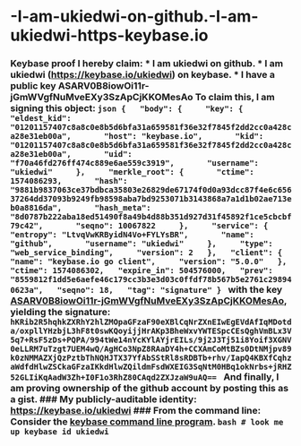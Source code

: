 # -I-am-ukiedwi-on-github.-I-am-ukiedwi-https-keybase.io
### Keybase proof  I hereby claim:    * I am ukiedwi on github.   * I am ukiedwi (https://keybase.io/ukiedwi) on keybase.   * I have a public key ASARV0B8iowOi11r-jGmWVgfNuMveEXy3SzApCjKKOMesAo  To claim this, I am signing this object:  ```json {   "body": {     "key": {       "eldest_kid": "01201157407c8a8c0e8b5d6bfa31a659581f36e32f7845f2dd2cc0a428ca28e31eb00a",       "host": "keybase.io",       "kid": "01201157407c8a8c0e8b5d6bfa31a659581f36e32f7845f2dd2cc0a428ca28e31eb00a",       "uid": "f70a46fd276ff474c889e6ae559c3919",       "username": "ukiedwi"     },     "merkle_root": {       "ctime": 1574086293,       "hash": "9881b9837063ce37bdbca35803e26829de67174f0d0a93dcc87f4e6c65637264dd37093b9249fb98598aba7bd9253071b3143868a7a1d1b02ae713eb0a8816da",       "hash_meta": "8d0787b222aba18ed51490f8a49b4d88b351d927d31f45892f1ce5cbcbf79c42",       "seqno": 10067822     },     "service": {       "entropy": "LtvqVwKRByidN4Vo+FYLYsBR",       "name": "github",       "username": "ukiedwi"     },     "type": "web_service_binding",     "version": 2   },   "client": {     "name": "keybase.io go client",     "version": "5.0.0"   },   "ctime": 1574086302,   "expire_in": 504576000,   "prev": "8559812f1dd5e6aefe46c179cc3b3e3d03c0ffdf78b567b5e2761c298940623a",   "seqno": 18,   "tag": "signature" } ```  with the key [ASARV0B8iowOi11r-jGmWVgfNuMveEXy3SzApCjKKOMesAo](https://keybase.io/ukiedwi), yielding the signature:  ``` hKRib2R5hqhkZXRhY2hlZMOpaGFzaF90eXBlCqNrZXnEIwEgEVdAfIqMDotda/oxpllYHzbjL3hF8t0swKQoyijjHrAKp3BheWxvYWTESpcCEsQghVmBLx3V5q7+RsF5zDs+PQPA/994tWe14nYcKYlAYjrEILs/9j2J3Tj51i8Yoif3XGNV0eLLRM7uTzgt7UEM4wQ/AgHCo3NpZ8RAaDY4h+CCXAmCoMtBZs0DtNMjpv89k0zNMMAZXjQzPztbThNQHJTX37YfAbSStRl8sRDBTb+rhv/IapQ4KBXfCqhzaWdfdHlwZSCkaGFzaIKkdHlwZQildmFsdWXEIG3SqNtM0HBq1okNrbs+jRHZ52GLIiKqAadW3Zh+I0F1o3RhZ80CAqd2ZXJzaW9uAQ==  ```  And finally, I am proving ownership of the github account by posting this as a gist.  ### My publicly-auditable identity:  https://keybase.io/ukiedwi  ### From the command line:  Consider the [keybase command line program](https://keybase.io/download).  ```bash # look me up keybase id ukiedwi ```
